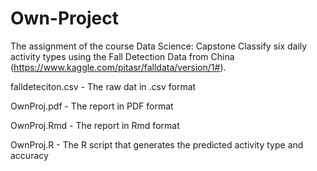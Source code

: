 # Own-Project
The assignment of the course Data Science: Capstone 
Classify six daily activity types using the Fall Detection Data from China (https://www.kaggle.com/pitasr/falldata/version/1#).


falldeteciton.csv - The raw dat in .csv format

OwnProj.pdf - The report in PDF format

OwnProj.Rmd - The report in Rmd format

OwnProj.R - The R script that generates the predicted activity type and accuracy

